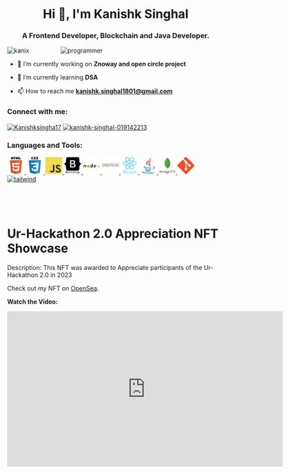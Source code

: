<h1 align="center">Hi 👋, I'm Kanishk Singhal</h1>
<h3 align="center">A Frontend Developer, Blockchain and Java Developer.</h3>

<img src="https://cdn.dribbble.com/users/1787323/screenshots/11310814/media/b653b52ea79e96ce14956d8a3c5e509f.png?compress=1&resize=400x300&vertical=top" align='right' alt="programmer" width="380">

<p align="left"> <img src="https://komarev.com/ghpvc/?username=kanix-1801&label=Profile%20views&color=0e75b6&style=flat" alt="kanix" /> </p>


- 🔭 I’m currently working on **Znoway and open circle project**

- 🌱 I’m currently learning **DSA**

- 📫 How to reach me **kanishk.singhal1801@gmail.com**

<h3 align="left">Connect with me:</h3>
<p align="left">
<a href="https://twitter.com/Kanishksingha17" target="blank"><img align="center" src="https://raw.githubusercontent.com/rahuldkjain/github-profile-readme-generator/master/src/images/icons/Social/twitter.svg" alt="Kanishksingha17" height="30" width="40" /></a>
<a href="https://www.linkedin.com/in/kanishk-singhal-019142213/" target="blank"><img align="center" src="https://raw.githubusercontent.com/rahuldkjain/github-profile-readme-generator/master/src/images/icons/Social/linked-in-alt.svg" alt="kanishk-singhal-019142213" height="30" width="40" /></a>

<h3 align="left">Languages and Tools:</h3>
<p align="left"><a href="https://www.w3.org/html/" target="_blank" rel="noreferrer"> <img src="https://raw.githubusercontent.com/devicons/devicon/master/icons/html5/html5-original-wordmark.svg" alt="html5" width="40" height="40"/> </a> <a href="https://www.w3schools.com/css/" target="_blank" rel="noreferrer"> <img src="https://raw.githubusercontent.com/devicons/devicon/master/icons/css3/css3-original-wordmark.svg" alt="css3" width="40" height="40"/> </a> <a href="https://developer.mozilla.org/en-US/docs/Web/JavaScript" target="_blank" rel="noreferrer"> <img src="https://raw.githubusercontent.com/devicons/devicon/master/icons/javascript/javascript-original.svg" alt="javascript" width="40" height="40"/> </a><a href="https://getbootstrap.com" target="_blank" rel="noreferrer"> <img src="https://raw.githubusercontent.com/devicons/devicon/master/icons/bootstrap/bootstrap-plain-wordmark.svg" alt="bootstrap" width="40" height="40"/> </a> <a href="https://nodejs.org" target="_blank" rel="noreferrer"> <img src="https://raw.githubusercontent.com/devicons/devicon/master/icons/nodejs/nodejs-original-wordmark.svg" alt="nodejs" width="40" height="40"/> </a> <a href="https://expressjs.com" target="_blank" rel="noreferrer"> <img src="https://raw.githubusercontent.com/devicons/devicon/master/icons/express/express-original-wordmark.svg" alt="express" width="40" height="40"/> </a> <a href="https://reactjs.org/" target="_blank" rel="noreferrer"> <img src="https://raw.githubusercontent.com/devicons/devicon/master/icons/react/react-original-wordmark.svg" alt="react" width="40" height="40"/> </a><!-- <a href="https://graphql.org" target="_blank" rel="noreferrer"> <img src="https://www.vectorlogo.zone/logos/graphql/graphql-icon.svg" alt="graphql" width="40" height="40"/> </a> --><a href="https://www.java.com/en/" target="_blank" rel="noreferrer"> <img src="https://raw.githubusercontent.com/devicons/devicon/master/icons/java/java-original.svg" alt="Java" width="40" height="40"/> </a><a href="https://www.mongodb.com/" target="_blank" rel="noreferrer"> <img src="https://raw.githubusercontent.com/devicons/devicon/master/icons/mongodb/mongodb-original-wordmark.svg" alt="mongodb" width="40" height="40"/> </a> <!-- <a href="https://redux.js.org" target="_blank" rel="noreferrer"> <img src="https://raw.githubusercontent.com/devicons/devicon/master/icons/redux/redux-original.svg" alt="redux" width="40" height="40"/> </a> --><a href="https://git-scm.com/" target="_blank" rel="noreferrer"> <img src="https://raw.githubusercontent.com/devicons/devicon/master/icons/git/git-original.svg" alt="git" width="40" height="40"/> </a><a href="https://tailwindcss.com/" target="_blank" rel="noreferrer"> <img src="https://www.vectorlogo.zone/logos/tailwindcss/tailwindcss-icon.svg" alt="tailwind" width="40" height="40"/> </a>  </p>

<p><img align="left" src="https://github-readme-stats.vercel.app/api/top-langs?username=kanix-1801&show_icons=true&locale=en&layout=compact" alt="" /></p>

<p>&nbsp;<img align="center" src="https://github-readme-stats.vercel.app/api?username=kanix-1801&show_icons=true&locale=en" alt="" /></p>


<p><img align="center" src="https://github-readme-streak-stats.herokuapp.com/?user=kanix-1801" alt="" /></p>



# Ur-Hackathon 2.0 Appreciation NFT Showcase

Description: This NFT was awarded to Appreciate participants of the Ur-Hackathon 2.0 in 2023

Check out my NFT on [OpenSea](https://opensea.io/assets/matic/0x11529f3da8dcc65ae2261a512347670b6aa90561/1/).

**Watch the Video:**


<iframe width="640" height="360" src="https://openseauserdata.com/files/4525919eaf49a49d4426703b80059a63.mp4#t=0.001" frameborder="0" allowfullscreen></iframe>

